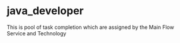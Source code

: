 # java_developer
This is pool of task completion which are assigned by the Main Flow Service and Technology
